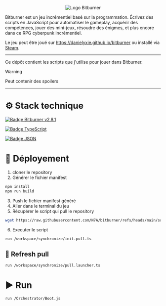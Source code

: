 <p align="center">
  <img alt="Logo Bitburner" src="https://cdn2.steamgriddb.com/icon/f72b5935d3c9a1dbc4dc2cb5bd078cd8/32/256x256.png" />
</p>

Bitburner est un jeu incrémentiel basé sur la programmation. Écrivez des scripts en JavaScript pour automatiser le gameplay, acquérir des compétences, jouer des mini-jeux, résoudre des énigmes, et plus encore dans ce RPG cyberpunk incrémentiel.

Le jeu peut être joué sur https://danielyxie.github.io/bitburner ou installé via [Steam](https://store.steampowered.com/app/1812820/Bitburner/).

---

Ce dépôt contient les scripts que j'utilise pour jouer dans Bitburner.

> [!WARNING]
> Peut contenir des spoilers

---

# ⚙️ Stack technique

[![Badge Bitburner v2.8.1](https://img.shields.io/badge/Bitburner-v2.8.1-blue)](https://store.steampowered.com/news/app/1812820?updates=true&emclan=103582791471085708&emgid=529842974219043322)

[![Badge TypeScript](https://img.shields.io/badge/-TypeScript-3178C6?style=for-the-badge&logo=typescript&logoColor=white)](https://www.typescriptlang.org/)

[![Badge JSON](https://img.shields.io/badge/-JSON-000000?style=for-the-badge&logo=json&logoColor=white)](https://www.json.org/json-fr.html)

# 🚀 Déployement

1. cloner le repository
2. Générer le fichier manifest
```bash
npm install
npm run build
```
3. Push le fichier manifest généré
4. Aller dans le terminal du jeu
5. Récupérer le script qui pull le repository
```bash
wget https://raw.githubusercontent.com/N7A/bitburner/refs/heads/main/src/workspace/synchronize/init-pull.ts /workspace/synchronize/init-pull.ts
```
6. Executer le script
```bash
run /workspace/synchronize/init.pull.ts
```

## 🔄 Refresh pull

```bash
run /workspace/synchronize/pull.launcher.ts
```

# ▶️ Run

```bash
run /Orchestrator/Boot.js
```
